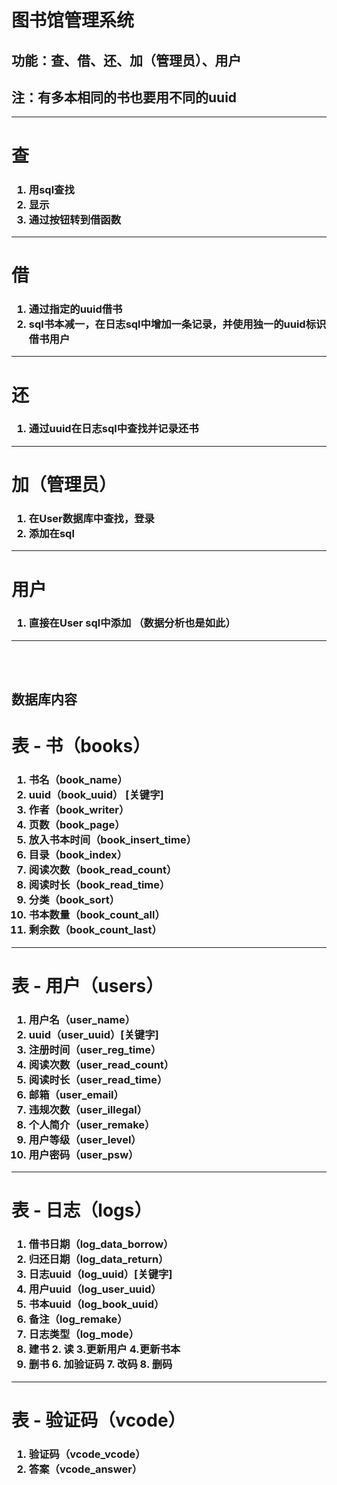 <h1>图书馆管理系统</h1>

## 功能：查、借、还、加（管理员）、用户
## 注：有多本相同的书也要用不同的uuid

---

# 查
<h3>

1. 用sql查找<br>
2. 显示<br>
3. 通过按钮转到借函数<br>

</h3>

---

# 借
<h3>

1. 通过指定的uuid借书<br>
2. sql书本减一，在日志sql中增加一条记录，并使用独一的uuid标识借书用户

</h3>

---

# 还
<h3>

1. 通过uuid在日志sql中查找并记录还书

</h3>

---

# 加（管理员）
<h3>

1. 在User数据库中查找，登录
2. 添加在sql

</h3>

---

# 用户
<h3>

1. 直接在User sql中添加    （数据分析也是如此）

</h3>

---

<br><br>

## 数据库内容

# 表 - 书（books）
<h3>

1. 书名（book_name）<br>
2. uuid（book_uuid） [关键字]<br>
3. 作者（book_writer）<br>
4. 页数（book_page）<br>
5. 放入书本时间（book_insert_time）<br>
6. 目录（book_index）<br>
7. 阅读次数（book_read_count）<br>
8. 阅读时长（book_read_time）<br>
9. 分类（book_sort）<br>
10. 书本数量（book_count_all）<br>
11. 剩余数（book_count_last）<br>

</h3>

---

# 表 - 用户（users）
<h3>

1. 用户名（user_name）<br>
2. uuid（user_uuid）[关键字]<br>
3. 注册时间（user_reg_time）<br>
4. 阅读次数（user_read_count）<br>
5. 阅读时长（user_read_time）<br>
6. 邮箱（user_email）<br>
7. 违规次数（user_illegal）<br>
8. 个人简介（user_remake）<br>
9. 用户等级（user_level）<br>
10. 用户密码（user_psw）<br>

</h3>

---

# 表 - 日志（logs）
<h3>

1. 借书日期（log_data_borrow）<br>
2. 归还日期（log_data_return）<br>
3. 日志uuid（log_uuid）[关键字]<br>
4. 用户uuid（log_user_uuid）<br>
5. 书本uuid（log_book_uuid）<br>
6. 备注（log_remake）<br>
7. 日志类型（log_mode）<br>
8. 建书 2. 读 3.更新用户 4.更新书本<br>
9. 删书 6. 加验证码 7. 改码 8. 删码<br>

</h3>

---

# 表 - 验证码（vcode）
<h3>

1. 验证码（vcode_vcode）<br>
2. 答案（vcode_answer）<br>

</h3>
